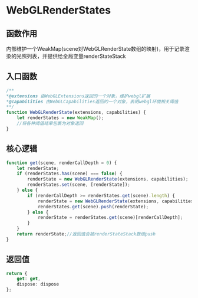 # WebGLRenderStates



## 函数作用

内部维护一个WeakMap(scene对WebGLRenderState数组的映射)，用于记录渲染的光照列表，并提供给全局变量renderStateStack

## 入口函数

```ts
/**
*@extensions 由WebGLExtensions返回的一个对象，维护webgl扩展
*@capabilities 由WebGLCapabilities返回的一个对象，表明webgl环境相关阈值
**/
function WebGLRenderState(extensions, capabilities) {
    let renderStates = new WeakMap();
    //将各种阈值结果包裹为对象返回
}
```

## 核心逻辑

```ts
function get(scene, renderCallDepth = 0) {
    let renderState;
    if (renderStates.has(scene) === false) {
        renderState = new WebGLRenderState(extensions, capabilities);
        renderStates.set(scene, [renderState]);
    } else {
        if (renderCallDepth >= renderStates.get(scene).length) {
            renderState = new WebGLRenderState(extensions, capabilities);
            renderStates.get(scene).push(renderState);
        } else {
            renderState = renderStates.get(scene)[renderCallDepth];
        }
    }
    return renderState;//返回值会被renderStateStack数组push
}
```

## 返回值

```ts
return {
    get: get,
    dispose: dispose
};
```